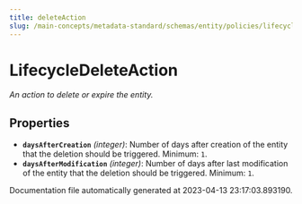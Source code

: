 ```yaml
---
title: deleteAction
slug: /main-concepts/metadata-standard/schemas/entity/policies/lifecycle/deleteaction
---
```


# LifecycleDeleteAction

*An action to delete or expire the entity.*

## Properties

- **`daysAfterCreation`** *(integer)*: Number of days after creation of the entity that the deletion should be triggered. Minimum: `1`.
- **`daysAfterModification`** *(integer)*: Number of days after last modification of the entity that the deletion should be triggered. Minimum: `1`.


Documentation file automatically generated at 2023-04-13 23:17:03.893190.

